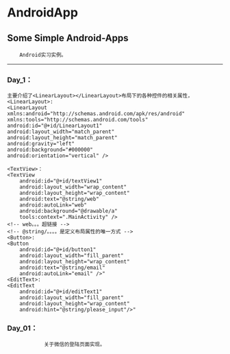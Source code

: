 AndroidApp
==========

Some Simple  Android-Apps
--------------------------------
        Android实习实例。
-------------------------------    
### Day_1：
    主要介绍了<LinearLayout></LinearLayout>布局下的各种控件的相关属性，
    <LinearLayout>:
    <LinearLayout xmlns:android="http://schemas.android.com/apk/res/android"
    xmlns:tools="http://schemas.android.com/tools"
    android:id="@+id/LinearLayout1"
    android:layout_width="match_parent" 
    android:layout_height="match_parent"
    android:gravity="left" 
    android:background="#000000"
    android:orientation="vertical" />

    <TextView>：
    <TextView
        android:id="@+id/textView1"
        android:layout_width="wrap_content"
        android:layout_height="wrap_content"
        android:text="@string/web"
        android:autoLink="web"
        android:background="@drawable/a"
        tools:context=".MainActivity" />
    <!-- web。。。超链接 -->
    <!-- @string/。。。。是定义布局属性的唯一方式 -->
    <Button>:
    <Button
        android:id="@+id/button1"
        android:layout_width="fill_parent"
        android:layout_height="wrap_content"
        android:text="@string/email"
        android:autoLink="email" />"
    <EditText>:
    <EditText
        android:id="@+id/editText1"
        android:layout_width="fill_parent"
        android:layout_height="wrap_content"
        android:hint="@string/please_input"/>"
### Day_01：
                关于微信的登陆页面实现。


